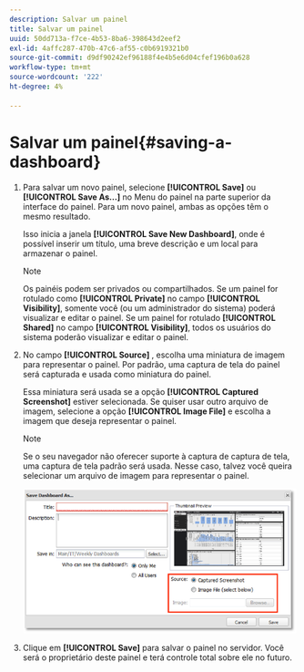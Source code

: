 ```yaml
---
description: Salvar um painel
title: Salvar um painel
uuid: 50dd713a-f7ce-4b53-8ba6-398643d2eef2
exl-id: 4affc287-470b-47c6-af55-c0b6919321b0
source-git-commit: d9df90242ef96188f4e4b5e6d04cfef196b0a628
workflow-type: tm+mt
source-wordcount: '222'
ht-degree: 4%

---
```


# Salvar um painel{#saving-a-dashboard}

1. Para salvar um novo painel, selecione **[!UICONTROL Save]** ou **[!UICONTROL Save As…]** no Menu do painel na parte superior da interface do painel. Para um novo painel, ambas as opções têm o mesmo resultado.

   Isso inicia a janela **[!UICONTROL Save New Dashboard]**, onde é possível inserir um título, uma breve descrição e um local para armazenar o painel.

   >[!NOTE]
   >
   >Os painéis podem ser privados ou compartilhados. Se um painel for rotulado como **[!UICONTROL Private]** no campo **[!UICONTROL Visibility]**, somente você (ou um administrador do sistema) poderá visualizar e editar o painel. Se um painel for rotulado **[!UICONTROL Shared]** no campo **[!UICONTROL Visibility]**, todos os usuários do sistema poderão visualizar e editar o painel.

1. No campo **[!UICONTROL Source]** , escolha uma miniatura de imagem para representar o painel. Por padrão, uma captura de tela do painel será capturada e usada como miniatura do painel.

   Essa miniatura será usada se a opção **[!UICONTROL Captured Screenshot]** estiver selecionada. Se quiser usar outro arquivo de imagem, selecione a opção **[!UICONTROL Image File]** e escolha a imagem que deseja representar o painel.

   >[!NOTE]
   >
   >Se o seu navegador não oferecer suporte à captura de captura de tela, uma captura de tela padrão será usada. Nesse caso, talvez você queira selecionar um arquivo de imagem para representar o painel.

   ![](assets/save.png)

1. Clique em **[!UICONTROL Save]** para salvar o painel no servidor. Você será o proprietário deste painel e terá controle total sobre ele no futuro.

